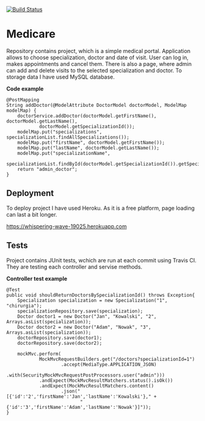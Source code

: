 
[![Build Status](https://travis-ci.org/szwajkowska/medicare.svg?branch=test)](https://travis-ci.org/szwajkowska/medicare)

# Medicare
Repository contains project, which is a simple medical portal.
Application allows to choose specialization, doctor and date of visit. User can log in, makes appointments and cancel them.
There is also a page, where admin can add and delete visits to the selected specialization and doctor. 
To storage data I have used MySQL database.

<b>Code example</b>

    @PostMapping
    String addDoctor(@ModelAttribute DoctorModel doctorModel, ModelMap modelMap) {
        doctorService.addDoctor(doctorModel.getFirstName(), doctorModel.getLastName(),
                doctorModel.getSpecializationId());
        modelMap.put("specializations", specializationList.findAllSpecializations());
        modelMap.put("firstName", doctorModel.getFirstName());
        modelMap.put("lastName", doctorModel.getLastName());
        modelMap.put("specializationName",
                specializationList.findById(doctorModel.getSpecializationId()).getSpecializationName());
        return "admin_doctor";
    }

## Deployment

To deploy project I have used Heroku. As it is a free platform, page loading can last a bit longer.

https://whispering-wave-19025.herokuapp.com

## Tests

Project contains JUnit tests, wchich are run at each commit using Travis CI. They are testing each controller and servise methods.

<b>Controller test example</b>


    @Test
    public void shouldReturnDoctorsBySpecializationId() throws Exception{
        Specialization specialization = new Specialization("1", "chirurgia");
        specializationRepository.save(specialization);
        Doctor doctor1 = new Doctor("Jan", "Kowalski", "2", Arrays.asList(specialization));
        Doctor doctor2 = new Doctor("Adam", "Nowak", "3", Arrays.asList(specialization));
        doctorRepository.save(doctor1);
        doctorRepository.save(doctor2);

        mockMvc.perform(
                MockMvcRequestBuilders.get("/doctors?specializationId=1")
                        .accept(MediaType.APPLICATION_JSON)
                        .with(SecurityMockMvcRequestPostProcessors.user("admin")))
                .andExpect(MockMvcResultMatchers.status().isOk())
                .andExpect(MockMvcResultMatchers.content()
                        .json("[{'id':'2','firstName':'Jan','lastName':'Kowalski'}," +
                               "{'id':'3','firstName':'Adam','lastName':'Nowak'}]"));
    }
    

    


